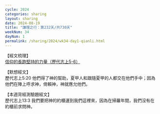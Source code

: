 ```yaml
---
cycle: 2024
categories: sharing
layout: sharing
date: 2024-08-19
title: "謙理之行：第232天/共730天"
weekNum: 34
dayNum: 1
permalink: /sharing/2024/wk34-day1-qianli.html
---
```


【經文梳理】  
<a href="https://youtu.be/Ef-rdUq17PQ" target="_blank">信仰的長跑堅持的力量（歷代志上5-6）</a>

【默想經文】  
歷代志上5:20 他們得了神的幫助，夏甲人和跟隨夏甲的人都交在他們手中；因為他們在陣上呼求神，倚賴神，神就應允他們。

【本週背經測驗題經文】  
歷代志上13:3 我們要把神的約櫃運到我們這裡來，因為在掃羅年間，我們沒有在約櫃前求問神。
